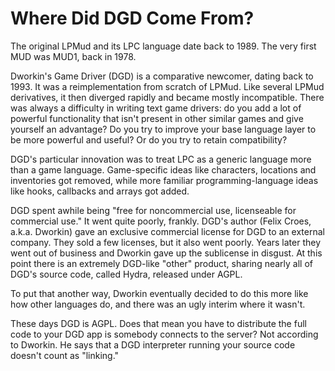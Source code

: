 # Where Did DGD Come From?

The original LPMud and its LPC language date back to 1989. The very first MUD was MUD1, back in 1978.

Dworkin's Game Driver (DGD) is a comparative newcomer, dating back to 1993. It was a reimplementation from scratch of LPMud. Like several LPMud derivatives, it then diverged rapidly and became mostly incompatible. There was always a difficulty in writing text game drivers: do you add a lot of powerful functionality that isn't present in other similar games and give yourself an advantage? Do you try to improve your base language layer to be more powerful and useful? Or do you try to retain compatibility?

DGD's particular innovation was to treat LPC as a generic language more than a game language. Game-specific ideas like characters, locations and inventories got removed, while more familiar programming-language ideas like hooks, callbacks and arrays got added.

DGD spent awhile being "free for noncommercial use, licenseable for commercial use." It went quite poorly, frankly. DGD's author (Felix Croes, a.k.a. Dworkin) gave an exclusive commercial license for DGD to an external company. They sold a few licenses, but it also went poorly. Years later they went out of business and Dworkin gave up the sublicense in disgust. At this point there is an extremely DGD-like "other" product, sharing nearly all of DGD's source code, called Hydra, released under AGPL. 

To put that another way, Dworkin eventually decided to do this more like how other languages do, and there was an ugly interim where it wasn't.

These days DGD is AGPL. Does that mean you have to distribute the full code to your DGD app is somebody connects to the server? Not according to Dworkin. He says that a DGD interpreter running your source code doesn't count as "linking."
